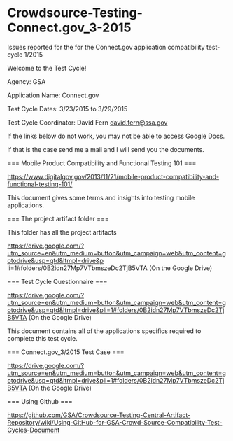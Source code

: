 # Crowdsource-Testing-Connect.gov_3-2015

Issues reported for the for the Connect.gov application compatibility test-cycle 1/2015

Welcome to the Test Cycle!

Agency: GSA

Application Name: Connect.gov

Test Cycle Dates: 3/23/2015 to 3/29/2015

Test Cycle Coordinator: David Fern david.fern@ssa.gov

If the links below do not work, you may not be able to access Google Docs.

If that is the case send me a mail and I will send you the documents.

=== Mobile Product Compatibility and Functional Testing 101 ===

https://www.digitalgov.gov/2013/11/21/mobile-product-compatibility-and-functional-testing-101/

This document gives some terms and insights into testing mobile applications.

=== The project artifact folder ===

This folder has all the project artifacts

https://drive.google.com/?utm_source=en&utm_medium=button&utm_campaign=web&utm_content=gotodrive&usp=gtd&ltmpl=drive&p
li=1#folders/0B2idn27Mp7VTbmszeDc2TjB5VTA (On the Google Drive)

=== Test Cycle Questionnaire ===

https://drive.google.com/?utm_source=en&utm_medium=button&utm_campaign=web&utm_content=gotodrive&usp=gtd&ltmpl=drive&pli=1#folders/0B2idn27Mp7VTbmszeDc2TjB5VTA (On the Google Drive)

This document contains all of the applications specifics required to complete this test cycle.

=== Connect.gov_3/2015 Test Case ===

https://drive.google.com/?utm_source=en&utm_medium=button&utm_campaign=web&utm_content=gotodrive&usp=gtd&ltmpl=drive&pli=1#folders/0B2idn27Mp7VTbmszeDc2TjB5VTA
 (On the Google Drive)

=== Using Github ===

https://github.com/GSA/Crowdsource-Testing-Central-Artifact-Repository/wiki/Using-GitHub-for-GSA-Crowd-Source-Compatibility-Test-Cycles-Document
